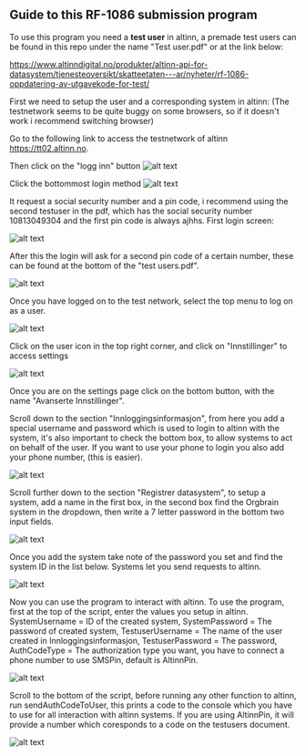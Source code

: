 Guide to this RF-1086 submission program
---
To use this program you need a **test user** in altinn, a premade test users can be found in this repo under the name "Test user.pdf" or at the link below:  

https://www.altinndigital.no/produkter/altinn-api-for-datasystem/tjenesteoversikt/skatteetaten---ar/nyheter/rf-1086-oppdatering-av-utgavekode-for-test/

First we need to setup the user and a corresponding system in altinn:
(The testnetwork seems to be quite buggy on some browsers, so if it doesn't work i recommend switching browser)

Go to the following link to access the testnetwork of altinn https://tt02.altinn.no. 

Then click on the "logg inn" button 
![alt text](https://github.com/BroderViktor/Orgbrain_RF-1086/blob/dea5a14a7fb0f1072d918b38731b2eb9ca113686/pictures/login.png)

Click the bottommost login method
![alt text](https://github.com/BroderViktor/Orgbrain_RF-1086/blob/6e3af14a7651ebc1d7ea6f905df5ee4d0bd62dc0/pictures/singinmethod.png)

It request a social security number and a pin code, i recommend using the second testuser in the pdf, which has the social security number 10813049304 and the first pin code is always ajhhs. First login screen:

![alt text](https://github.com/BroderViktor/Orgbrain_RF-1086/blob/6e3af14a7651ebc1d7ea6f905df5ee4d0bd62dc0/pictures/logininfo.png)

After this the login will ask for a second pin code of a certain number, these can be found at the bottom of the "test users.pdf".

![alt text](https://github.com/BroderViktor/Orgbrain_RF-1086/blob/6e3af14a7651ebc1d7ea6f905df5ee4d0bd62dc0/pictures/secondcode.png)

Once you have logged on to the test network, select the top menu to log on as a user.

![alt text](https://github.com/BroderViktor/Orgbrain_RF-1086/blob/6e3af14a7651ebc1d7ea6f905df5ee4d0bd62dc0/pictures/user.png)

Click on the user icon in the top right corner, and click on "Innstillinger" to access settings

![alt text](https://github.com/BroderViktor/Orgbrain_RF-1086/blob/6e3af14a7651ebc1d7ea6f905df5ee4d0bd62dc0/pictures/settings.png)

Once you are on the settings page click on the bottom button, with the name "Avanserte Innstillinger".

Scroll down to the section "Innloggingsinformasjon", from here you add a special username and password which is used to login to altinn with the system, it's also important to check the bottom box, to allow systems to act on behalf of the user. If you want to use your phone to login you also add your phone number, (this is easier).

![alt text](https://github.com/BroderViktor/Orgbrain_RF-1086/blob/6e3af14a7651ebc1d7ea6f905df5ee4d0bd62dc0/pictures/userloginsettings.png)

Scroll further down to the section "Registrer datasystem", to setup a system, add a name in the first box, in the second box find the Orgbrain system in the dropdown, then write a 7 letter password in the bottom two input fields.

![alt text](https://github.com/BroderViktor/Orgbrain_RF-1086/blob/6e3af14a7651ebc1d7ea6f905df5ee4d0bd62dc0/pictures/systemadd.png)

Once you add the system take note of the password you set and find the system ID in the list below. Systems let you send requests to altinn.

![alt text](https://github.com/BroderViktor/Orgbrain_RF-1086/blob/6e3af14a7651ebc1d7ea6f905df5ee4d0bd62dc0/pictures/systemlists.png)

Now you can use the program to interact with altinn. 
To use the program, first at the top of the script, enter the values you setup in altinn.
SystemUsername = ID of the created system,
SystemPassword = The password of created system,
TestuserUsername = The name of the user created in Innloggingsinformasjon,
TestuserPassword = The password,
AuthCodeType = The authorization type you want, you have to connect a phone number to use SMSPin, default is AltinnPin.

![alt text](https://github.com/BroderViktor/Orgbrain_RF-1086/blob/6e3af14a7651ebc1d7ea6f905df5ee4d0bd62dc0/pictures/variableSetup.png)

Scroll to the bottom of the script, before running any other function to altinn, run sendAuthCodeToUser, this prints a code to the console which you have to use for all interaction with altinn systems. If you are using AltinnPin, it will provide a number which coresponds to a code on the testusers document.

![alt text](https://github.com/BroderViktor/Orgbrain_RF-1086/blob/6e3af14a7651ebc1d7ea6f905df5ee4d0bd62dc0/pictures/functions.png)


